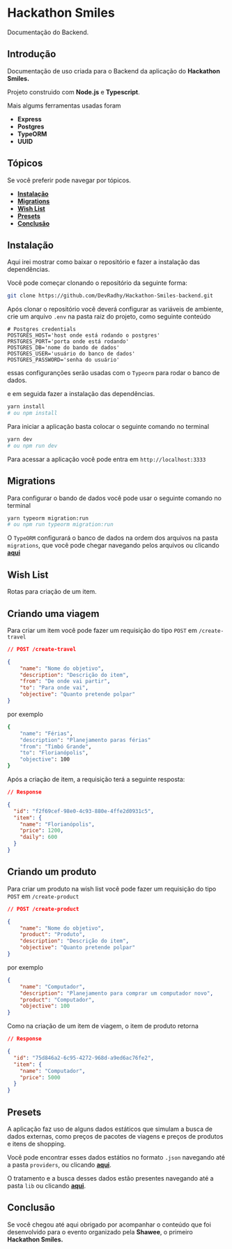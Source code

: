 # Hackathon Smiles

Documentação do Backend.

## Introdução

Documentação de uso criada para o Backend da aplicação do **Hackathon Smiles.**

Projeto construido com **Node.js** e **Typescript**.

Mais algums ferramentas usadas foram

* **Express**
* **Postgres**
* **TypeORM**
* **UUID**

## Tópicos

Se você preferir pode navegar por tópicos.

* **[Instalação](#instalação)**
* **[Migrations](#migrations)**
* **[Wish List](#wish-list)**
* **[Presets](#presets)**
* **[Conclusão](#conclusão)**

## Instalação

Aqui irei mostrar como baixar o repositório e fazer a instalação das dependências.

Você pode começar clonando o repositório da seguinte forma:

```bash
git clone https://github.com/DevRadhy/Hackathon-Smiles-backend.git
```

Após clonar o repositório você deverá configurar as variáveis de ambiente, crie um arquivo `.env` na pasta raiz do projeto, como seguinte conteúdo

```
# Postgres credentials
POSTGRES_HOST='host onde está rodando o postgres'
PRSTGRES_PORT='porta onde está rodando'
POSTGRES_DB='nome do bando de dados'
POSTGRES_USER='usuário do banco de dados'
POSTGRES_PASSWORD='senha do usuário'
```

essas configuranções serão usadas com o `Typeorm` para rodar o banco de dados.

e em seguida fazer a instalação das dependências.

```bash
yarn install
# ou npm install
```

Para iniciar a aplicação basta colocar o seguinte comando no terminal

```bash
yarn dev
# ou npm run dev
```

Para acessar a aplicação você pode entra em `http://localhost:3333`

## Migrations

Para configurar o bando de dados você pode usar o seguinte comando no terminal

```bash
yarn typeorm migration:run
# ou npm run typeorm migration:run
```

O `TypeORM` configurará o banco de dados na ordem dos arquivos na pasta `migrations`, que você pode chegar navegando pelos arquivos ou clicando **[aqui](src/database/migrations)**

## Wish List

Rotas para criação de um item.

## Criando uma viagem

Para criar um item você pode fazer um requisição do tipo `POST` em `/create-travel` 

```json
// POST /create-travel

{
	"name": "Nome do objetivo",
	"description": "Descrição do item",
	"from": "De onde vai partir",
	"to": "Para onde vai",
	"objective": "Quanto pretende polpar"
}
```

por exemplo

```bash
{
	"name": "Férias",
	"description": "Planejamento paras férias"
	"from": "Timbó Grande",
	"to": "Florianópolis",
	"objective": 100
}
```

Após a criação de item, a requisição terá a seguinte resposta:

```json
// Response

{
  "id": "f2f69cef-98e0-4c93-880e-4ffe2d0931c5",
  "item": {
    "name": "Florianópolis",
    "price": 1200,
    "daily": 600
  }
}
```

## Criando um produto

Para criar um produto na wish list você pode fazer um requisição do tipo `POST` em `/create-product`

```json
// POST /create-product

{
	"name": "Nome do objetivo",
	"product": "Produto",
	"description": "Descrição do item",
	"objective": "Quanto pretende polpar"
}
```

por exemplo

```json
{
	"name": "Computador",
	"description": "Planejamento para comprar um computador novo",
	"product": "Computador",
	"objective": 100
}
```

Como na criação de um item de viagem, o item de produto retorna

```json
// Response

{
  "id": "75d846a2-6c95-4272-968d-a9ed6ac76fe2",
  "item": {
    "name": "Computador",
    "price": 5000
  }
}
```

## Presets

A aplicação faz uso de alguns dados estáticos que simulam a busca de dados externas, como preços de pacotes de viagens e preços de produtos e itens de shopping.

Você pode encontrar esses dados estátios no formato `.json` navegando até a pasta `providers`, ou clicando **[aqui](src/providers)**.

O tratamento e a busca desses dados estão presentes navegando até a pasta `lib` ou clicando **[aqui](src/lib)**.

## Conclusão

Se você chegou até aqui obrigado por acompanhar o conteúdo que foi desenvolvido para o evento organizado pela **Shawee**, o primeiro **Hackathon Smiles.**
